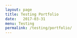 ```yaml
---
layout: page
title: Testing Portfolio
date:   2017-03-31
menu: Testing
permalink: /testing/portfolio/
---
```

